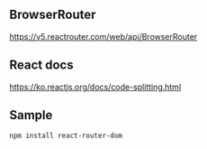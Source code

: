 ## BrowserRouter

https://v5.reactrouter.com/web/api/BrowserRouter

## React docs

https://ko.reactjs.org/docs/code-splitting.html

## Sample

```
npm install react-router-dom 
```